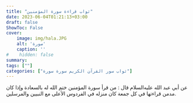 ```yaml
---
title: "ثواب قراءة سورة المؤمنين"
date: 2023-06-04T01:21:13+03:00
draft: false
ShowToc: False
cover:
    image: img/hala.JPG
    alt: 'صورة'
    caption: ''
#    hidden: false
summary: 
tags: [""]
categories: ["ثواب سور القرآن الكريم سورة سورة"]
---
```

عن أبي عبد الله
عليه‌السلام قال : من قرأ سورة المؤمنين ختم الله له بالسعادة وإذا كان 
مدمن قراءتها في كل جمعة كان منزله في الفردوس الأعلى مع النبيين
والمرسلين.

